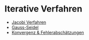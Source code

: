 # Iterative Verfahren

- [Jacobi Verfahren](Jacobi.md)
- [Gauss-Seidel](Gauss-Seidel.md)
- [Konvergenz & Fehlerabschätzungen](Konvergenz.md)